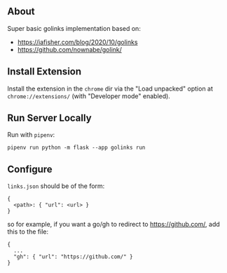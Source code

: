 ## About
Super basic golinks implementation based on:
- https://iafisher.com/blog/2020/10/golinks
- https://github.com/nownabe/golink/

## Install Extension
Install the extension in the `chrome` dir via the "Load unpacked" option at `chrome://extensions/` (with "Developer mode" enabled).

## Run Server Locally
Run with `pipenv`:
```
pipenv run python -m flask --app golinks run
```

## Configure
`links.json` should be of the form:
```
{
  <path>: { "url": <url> }
}
```

so for example, if you want a go/gh to redirect to https://github.com/, add this to the file:
```
{
  ...
  "gh": { "url": "https://github.com/" }
}
```
